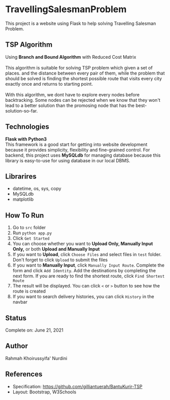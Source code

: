 # TravellingSalesmanProblem
This project is a website using Flask to help solving Travelling Salesman Problem.

## TSP Algorithm
Using <b>Branch and Bound Algorithm</b> with Reduced Cost Matrix<br><br>
This algorithm is suitable for solving TSP problem which given a set of places.
and the distance between every pair of them, while the problem that should be solved is
finding the shortest possible route that visits every city exactly once and returns to
starting point.
<br><br>
With this algorithm, we dont have to explore every nodes before backtracking. Some 
nodes can be rejected when we know that they won't lead to a better solution than the promosing node that has the best-solution-so-far.

## Technologies
<b>Flask with Python3</b><br>
This framework is a good start for getting into website development because
it provides simplicity, flexibility and fine-grained control. For backend, this project
uses <b>MySQLdb</b> for managing database because this library is easy-to-use for using
database in our local DBMS.

## Librarires
* datetime, os, sys, copy
* MySQLdb
* matplotlib

## How To Run
1. Go to `src` folder
2. Run `python app.py`
3. Click `Get Started`
4. You can choose whether you want to <b>Upload Only, Manually Input Only,</b> or both <b>Upload and Manually Input</b>
5. If you want to <b>Upload</b>, click `Choose Files` and select files in `test` folder. Don't forget to click `Upload` to submit the files
6. If you want to <b>Manually Input</b>, click `Manually Input Route`. Complete the form and click `Add Identity`. Add the destinations by completing the next form. If you are ready to find the shortest route, click `Find Shortest Route`
7. The result will be displayed. You can click `<` or `>` button to see how the route is created
8. If you want to search delivery histories, you can click `History` in the navbar

## Status
Complete on: June 21, 2021

## Author
Rahmah Khoirussyifa' Nurdini

## References
* Specification: https://github.com/gilliantuerah/BantuKurir-TSP
* Layout: Bootstrap, W3Schools
